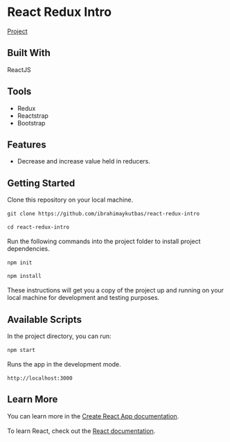 # React Redux Intro
[Project](https://react-redux-intro-15574.web.app/)
## Built With
ReactJS
## Tools
- Redux
- Reactstrap
- Bootstrap
## Features
- Decrease and increase value held in reducers.
## Getting Started
Clone this repository on your local machine.<br/><br/>
`git clone https://github.com/ibrahimaykutbas/react-redux-intro`<br/><br/>
`cd react-redux-intro`<br/><br/>
Run the following commands into the project folder to install project dependencies.<br/><br/>
`npm init`<br/><br/>
`npm install`<br/><br/>
These instructions will get you a copy of the project up and running on your local machine for development and testing purposes.<br/>
## Available Scripts
In the project directory, you can run: <br/><br/>
`npm start`<br/><br/>
Runs the app in the development mode.<br/><br/>
`http://localhost:3000`<br/>
## Learn More
You can learn more in the [Create React App documentation](https://create-react-app.dev/docs/getting-started/).<br/><br/>
To learn React, check out the [React documentation](https://reactjs.org/).
